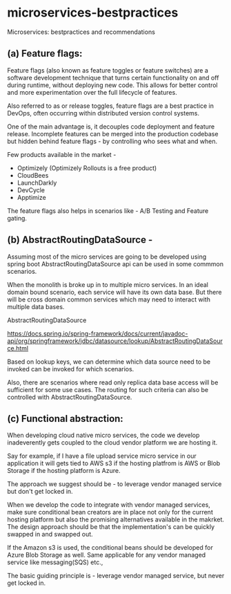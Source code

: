 # microservices-bestpractices
Microservices: bestpractices and recommendations

## (a) Feature flags:

Feature flags (also known as feature toggles or feature switches) are a software development technique that turns certain functionality on and off during runtime, without deploying new code. This allows for better control and more experimentation over the full lifecycle of features.

Also referred to as or release toggles, feature flags are a best practice in DevOps, often occurring within distributed version control systems.

One of the main advantage is, it decouples code deployment and feature release. Incomplete features can be merged into the production codebase but hidden behind feature flags - by controlling who sees what and when.

Few products available in the market - 

- Optimizely (Optimizely Rollouts is a free product)
- CloudBees
- LaunchDarkly
- DevCycle
- Apptimize

The feature flags also helps in scenarios like - A/B Testing and Feature gating.

## (b) AbstractRoutingDataSource - 

Assuming most of the micro services are going to be developed using spring boot AbstractRoutingDataSource 
api can be used in some commmon scenarios.

When the monolith is broke up in to multiple micro services. In an ideal domain bound scenario, each service will have its own data base. But there will be cross domain common services which may need to interact with multiple data bases.

AbstractRoutingDataSource

https://docs.spring.io/spring-framework/docs/current/javadoc-api/org/springframework/jdbc/datasource/lookup/AbstractRoutingDataSource.html

Based on lookup keys, we can determine which data source need to be invoked can be invoked for which scenarios. 

Also, there are scenarios where read only replica data base access will be sufficient for some use cases. The routing for such criteria can also be controlled with AbstractRoutingDataSource.

##  (c) Functional abstraction:

When developing cloud native micro services, the code we develop inadeverently gets coupled to the 
cloud vendor platform we are hosting it.

Say for example, if I have a file upload service micro service in our application it will gets tied to AWS s3 if the hosting platfrom is AWS or Blob Storage if the hosting platform is Azure.

The approach we suggest should be - to leverage vendor managed service but don't get locked in.

When we develop the code to integrate with vendor managed services, make sure conditional bean creators are in place not only for the current hosting platform but also the promising alternatives available in the makrket. The design approach should be that the implementation's can be quickly swapped in and swapped out.

If the Amazon s3 is used, the conditional beans should be developed for Azure Blob Storage as well. Same applicable for any vendor managed service like messaging(SQS) etc.,

The basic guiding principle is - leverage vendor managed service, but never get locked in.
